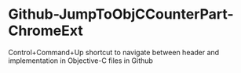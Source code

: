 # Github-JumpToObjCCounterPart-ChromeExt
Control+Command+Up shortcut to navigate between header and implementation in Objective-C files in Github
